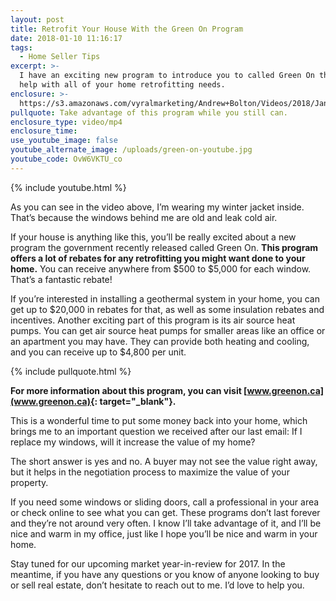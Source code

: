 ```yaml
---
layout: post
title: Retrofit Your House With the Green On Program
date: 2018-01-10 11:16:17
tags:
  - Home Seller Tips
excerpt: >-
  I have an exciting new program to introduce you to called Green On that will
  help with all of your home retrofitting needs.
enclosure: >-
  https://s3.amazonaws.com/vyralmarketing/Andrew+Bolton/Videos/2018/January/Newmarket+Real+Estate+Agent-+Retrofit+Your+House+With+the+Green+On+Program.mp4
pullquote: Take advantage of this program while you still can.
enclosure_type: video/mp4
enclosure_time:
use_youtube_image: false
youtube_alternate_image: /uploads/green-on-youtube.jpg
youtube_code: OvW6VKTU_co
---
```



{% include youtube.html %}

As you can see in the video above, I’m wearing my winter jacket inside. That’s because the windows behind me are old and leak cold air.

If your house is anything like this, you’ll be really excited about a new program the government recently released called Green On. **This program offers a lot of rebates for any retrofitting you might want done to your home.** You can receive anywhere from $500 to $5,000 for each window. That’s a fantastic rebate!

If you’re interested in installing a geothermal system in your home, you can get up to $20,000 in rebates for that, as well as some insulation rebates and incentives. Another exciting part of this program is its air source heat pumps. You can get air source heat pumps for smaller areas like an office or an apartment you may have. They can provide both heating and cooling, and you can receive up to $4,800 per unit.

{% include pullquote.html %}

**For more information about this program, you can visit [www.greenon.ca](www.greenon.ca){: target="_blank"}.**

This is a wonderful time to put some money back into your home, which brings me to an important question we received after our last email: If I replace my windows, will it increase the value of my home?

The short answer is yes and no. A buyer may not see the value right away, but it helps in the negotiation process to maximize the value of your property.

If you need some windows or sliding doors, call a professional in your area or check online to see what you can get. These programs don’t last forever and they’re not around very often. I know I’ll take advantage of it, and I’ll be nice and warm in my office, just like I hope you’ll be nice and warm in your home.

Stay tuned for our upcoming market year-in-review for 2017. In the meantime, if you have any questions or you know of anyone looking to buy or sell real estate, don’t hesitate to reach out to me. I’d love to help you.